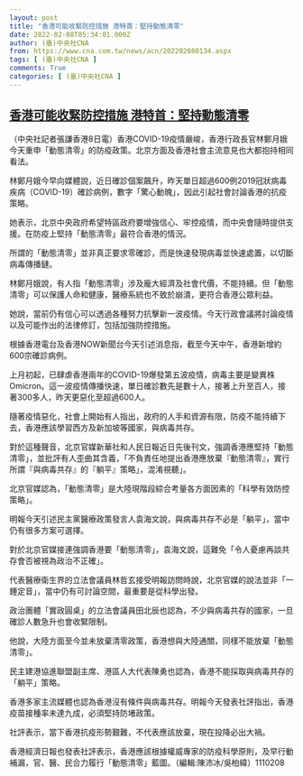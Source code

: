 ```yaml
---
layout: post
title: "香港可能收緊防控措施 港特首：堅持動態清零"
date: 2022-02-08T05:34:01.000Z
author: (臺)中央社CNA
from: https://www.cna.com.tw/news/acn/202202080134.aspx
tags: [ (臺)中央社CNA ]
comments: True
categories: [ (臺)中央社CNA ]
---
```

<!--1644298441000-->
[香港可能收緊防控措施 港特首：堅持動態清零](https://www.cna.com.tw/news/acn/202202080134.aspx)
------

<div>
<div></div><div><p>（中央社記者張謙香港8日電）香港COVID-19疫情嚴峻，香港行政長官林鄭月娥今天重申「動態清零」的防疫政策。北京方面及香港社會主流意見也大都抱持相同看法。</p><p>林鄭月娥今早向媒體說，近日確診個案飆升，昨天單日超過600例2019冠狀病毒疾病（COVID-19）確診病例，數字「驚心動魄」，因此引起社會討論香港的抗疫策略。</p><p>她表示，北京中央政府希望特區政府要增強信心、牢控疫情，而中央會隨時提供支援。在防疫上堅持「動態清零」最符合香港的情況。</p><p>所謂的「動態清零」並非真正要求零確診，而是快速發現病毒並快速處置，以切斷病毒傳播鏈。</p><p>林鄭月娥說，有人指「動態清零」涉及龐大經濟及社會代價，不能持續。但「動態清零」可以保護人命和健康，醫療系統也不致於崩潰，更符合香港公眾利益。</p><p>她說，當前仍有信心可以透過各種努力抗擊新一波疫情。今天行政會議將討論疫情以及可能作出的法律修訂，包括加強防控措施。</p><p>根據香港電台及香港NOW新聞台今天引述消息指，截至今天中午，香港新增約600宗確診病例。</p><p>上月初起，已肆虐香港兩年的COVID-19爆發第五波疫情，病毒主要是變異株Omicron。這一波疫情傳播快速，單日確診數先是數十人，接著上升至百人，接著300多人，昨天更惡化至超過600人。</p><p>隨著疫情惡化，社會上開始有人指出，政府的人手和資源有限，防疫不能持續下去，香港應該學習西方及新加坡等國家，與病毒共存。</p><p>對於這種聲音，北京官媒新華社和人民日報近日先後刊文，強調香港應堅持「動態清零」，並批評有人歪曲其含義，「不負責任地提出香港應放棄『動態清零』，實行所謂『與病毒共存』的『躺平』策略」，混淆視聽」。</p><p>北京官媒認為，「動態清零」是大陸現階段綜合考量各方面因素的「科學有效防控策略」。</p><p>明報今天引述民主黨醫療政策發言人袁海文說，與病毒共存不必是「躺平」，當中仍有很多方案可選擇。</p><p>對於北京官媒接連強調香港要「動態清零」，袁海文說，這難免「令人憂慮再談共存會否被視為政治不正確」。</p><p>代表醫療衛生界的立法會議員林哲玄接受明報訪問時說，北京官媒的說法並非「一錘定音」，當中仍有可討論空間，最重要是從科學出發。</p><p>政治團體「實政圓桌」的立法會議員田北辰也認為，不少與病毒共存的國家，一旦確診人數急升也會收緊限制。</p><p>他說，大陸方面至今並未放棄清零政策，香港想與大陸通關，同樣不能放棄「動態清零」。</p><p>民主建港協進聯盟副主席、港區人大代表陳勇也認為，香港不能採取與病毒共存的「躺平」策略。</p><p>香港多家主流媒體也認為香港沒有條件與病毒共存。明報今天發表社評指出，香港疫苗接種率未達九成，必須堅持防堵政策。</p><p>社評表示，當下香港抗疫形勢艱難，不代表應該放棄，現在投降必出大禍。</p><p>香港經濟日報也發表社評表示，香港應該根據權威專家的防疫科學原則，及早行動補漏，官、醫、民合力履行「動態清零」藍圖。（編輯:陳沛冰/吳柏緯）1110208</p></div>
</div>
